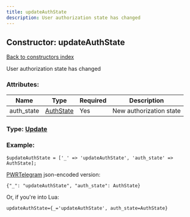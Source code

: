 ```yaml
---
title: updateAuthState
description: User authorization state has changed
---
```

## Constructor: updateAuthState  
[Back to constructors index](index.md)



User authorization state has changed

### Attributes:

| Name     |    Type       | Required | Description |
|----------|---------------|----------|-------------|
|auth\_state|[AuthState](../types/AuthState.md) | Yes|New authorization state|



### Type: [Update](../types/Update.md)


### Example:

```
$updateAuthState = ['_' => 'updateAuthState', 'auth_state' => AuthState];
```  

[PWRTelegram](https://pwrtelegram.xyz) json-encoded version:

```
{"_": "updateAuthState", "auth_state": AuthState}
```


Or, if you're into Lua:  


```
updateAuthState={_='updateAuthState', auth_state=AuthState}

```


